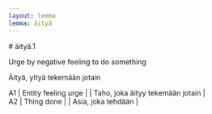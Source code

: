 ```yaml
---
layout: lemma
lemma: äityä
---
```


<div class="sense">
# <span class="sensename">äityä.1</span>

<span class="description">Urge by negative feeling to do something</span>

<span class="description">Äityä, yltyä tekemään jotain</span>

A1 | Entity feeling urge |   | Taho, joka äityy tekemään jotain |  
A2 | Thing done |   | Asia, joka tehdään |  

</div>

